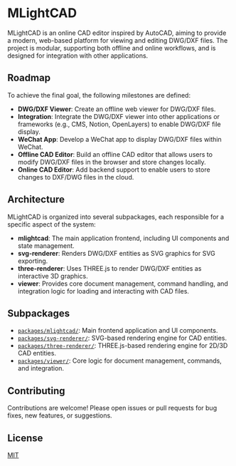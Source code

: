 # MLightCAD

MLightCAD is an online CAD editor inspired by AutoCAD, aiming to provide a modern, web-based platform for viewing and editing DWG/DXF files. The project is modular, supporting both offline and online workflows, and is designed for integration with other applications.

## Roadmap

To achieve the final goal, the following milestones are defined:

- **DWG/DXF Viewer**: Create an offline web viewer for DWG/DXF files.
- **Integration**: Integrate the DWG/DXF viewer into other applications or frameworks (e.g., CMS, Notion, OpenLayers) to enable DWG/DXF file display.
- **WeChat App**: Develop a WeChat app to display DWG/DXF files within WeChat.
- **Offline CAD Editor**: Build an offline CAD editor that allows users to modify DWG/DXF files in the browser and store changes locally.
- **Online CAD Editor**: Add backend support to enable users to store changes to DXF/DWG files in the cloud.

## Architecture

MLightCAD is organized into several subpackages, each responsible for a specific aspect of the system:

- **mlightcad**: The main application frontend, including UI components and state management.
- **svg-renderer**: Renders DWG/DXF entities as SVG graphics for SVG exporting.
- **three-renderer**: Uses THREE.js to render DWG/DXF entities as interactive 3D graphics.
- **viewer**: Provides core document management, command handling, and integration logic for loading and interacting with CAD files.

## Subpackages

- [`packages/mlightcad/`](packages/mlightcad/): Main frontend application and UI components.
- [`packages/svg-renderer/`](packages/svg-renderer/): SVG-based rendering engine for CAD entities.
- [`packages/three-renderer/`](packages/three-renderer/): THREE.js-based rendering engine for 2D/3D CAD entities.
- [`packages/viewer/`](packages/viewer/): Core logic for document management, commands, and integration.

## Contributing

Contributions are welcome! Please open issues or pull requests for bug fixes, new features, or suggestions.

## License

[MIT](LICENSE)

